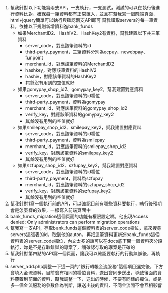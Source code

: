 1. 幫我針對以下功能寫兩支API，一支執行，一支測試，測試的可以在執行後進行資料比對，確保每一筆資料都有正常匯入，並且在幫我寫一個前端頁面，html+jquery簡單可以執行與確認兩支API即可
幫我讀取servers的每一筆資料，依據以下規則新增資料進bank_funds
    - 如果MerchantID2、HashIV2、HashKey2有資料，幫我建置以下共三筆資料
        * server_code，對應該筆資料的id
        * third-party_payment，三筆資料分別為ecpay、newebpay、funpoint
        * merchant_id，對應該筆資料的MerchantID2
        * hashkey，對應該筆資料的HashIV2
        * hashiv，對應該筆資料的HashKey2
        * 其餘沒有用到的空值就好
    - 如果gomypay_shop_id2、gomypay_key2，幫我建置對應資料
        * server_code，對應該筆資料的id欄位
        * third-party_payment，資料為gomypay
        * merchant_id，對應該筆資料的gomypay_shop_id2
        * verify_key，對應該筆資料的gomypay_key2
        * 其餘沒有用到的空值就好
    - 如果smilepay_shop_id2、smilepay_key2，幫我建置對應資料
        * server_code，對應該筆資料的id欄位
        * third-party_payment，資料為smilepay
        * merchant_id，對應該筆資料的smilepay_shop_id2
        * verify_key，對應該筆資料的smilepay_key2
        * 其餘沒有用到的空值就好
    - 如果szfupay_shop_id2、szfupay_key2，幫我建置對應資料
        * server_code，對應該筆資料的id欄位
        * third-party_payment，資料為szfupay
        * merchant_id，對應該筆資料的szfupay_shop_id2
        * verify_key，對應該筆資料的szfupay_key2
        * 其餘沒有用到的空值就好
2. 幫我針對1寫一個執行前的API，可以確認目前有哪些資料要執行，執行後預期會是怎麼樣的效果，一樣寫入前端頁面中
3. bank_funds_migration這個頁面的功能有權限設定嗎，他出現Access denied: Only administrators can perform migration operations
4. 幫我寫一支API，存取bank_funds這個資料表的server_code欄位，拿來搜尋servers這張表的id，取到他的auton，再把這筆資料更新進bank_funds這個資料表的server_code欄位，內文太多的話可以在docs底下開一個資料夾分段執行，妳是不是存取錯誤的專案了，請確認存取的專案是正確的
5. 幫我針對第四點的API寫一個頁面，讓我可以確認要執行的行動無誤後，再執行
6. server_add.php調整一下這一頁的"銀行轉帳金流服務"這個項目選完後，下方會填入金流資料，目前會有相同的欄位資料，送出會同步送出，導致後面的資料覆蓋到前面的資料，幫我調整一下，送出的時候，不要有同樣的欄位，或是多一個金流服務的參數作為判斷，讓送出後的資料，不同金流間不會互相影響
